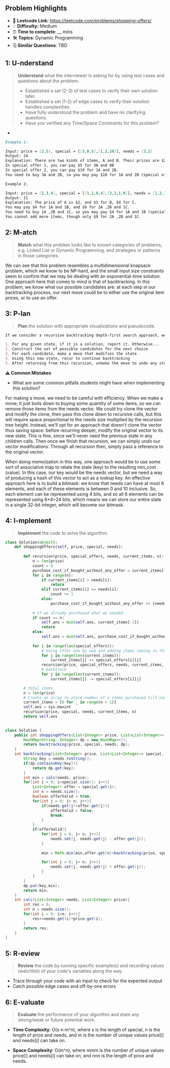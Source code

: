 ## Problem Highlights

* 🔗 **Leetcode Link:** <https://leetcode.com/problems/shopping-offers/>
* 💡 **Difficulty:** Medium
* ⏰ **Time to complete**: __ mins
* 🛠️ **Topics**: Dynamic Programming
* 🗒️ **Similar Questions**: TBD
    
## 1: U-nderstand
 
> **Understand** what the interviewer is asking for by using test cases and questions about the problem.
> 
> - Established a set (2-3) of test cases to verify their own solution later.
> - Established a set (1-2) of edge cases to verify their solution handles complexities.
> - Have fully understood the problem and have no clarifying questions.
> - Have you verified any Time/Space Constraints for this problem?

- 
   
```markdown
Example 1:

Input: price = [2,5], special = [[3,0,5],[1,2,10]], needs = [3,2]
Output: 14
Explanation: There are two kinds of items, A and B. Their prices are $2 and $5 respectively. 
In special offer 1, you can pay $5 for 3A and 0B
In special offer 2, you can pay $10 for 1A and 2B. 
You need to buy 3A and 2B, so you may pay $10 for 1A and 2B (special offer #2), and $4 for 2A.

Example 2:

Input: price = [2,3,4], special = [[1,1,0,4],[2,2,1,9]], needs = [1,2,1]
Output: 11
Explanation: The price of A is $2, and $3 for B, $4 for C. 
You may pay $4 for 1A and 1B, and $9 for 2A ,2B and 1C. 
You need to buy 1A ,2B and 1C, so you may pay $4 for 1A and 1B (special offer #1), and $3 for 1B, $4 for 1C. 
You cannot add more items, though only $9 for 2A ,2B and 1C.
```   
    
## 2: M-atch

<!-- See https://docs.google.com/document/d/1hYT1hoOJ6pFIt8A5q-PIZmYP7pB4WqlzyUJgFx9x2mY/edit#heading=h.ya2de4n4zsds for list of algorithms based on question type-->

> **Match** what this problem looks like to known categories of problems, e.g. Linked List or Dynamic Programming, and strategies or patterns in those categories.

We can see that this problem resembles a multidimensional knapsack problem, which we know to be NP-hard, and the small input size constraints seem to confirm that we may be dealing with an exponential-time solution. One approach here that comes to mind is that of backtracking. In this problem, we know what our possible candidates are: at each step in our backtracking process, our next move could be to either use the original item prices, or to use an offer.

## 3: P-lan

> **Plan** the solution with appropriate visualizations and pseudocode.


```markdown
If we consider a recursive backtracking depth-first search approach, we would follow something like this:

1. For any given state, if it is a solution, report it. Otherwise...
2. Construct the set of possible candidates for the next choice
3. For each candidate, make a move that modifies the state
4. Using this new state, recur to continue backtracking
5. After returning from this recursion, unmake the move to undo any state modification
```

**⚠️ Common Mistakes**

* What are some common pitfalls students might have when implementing this solution?

For making a move, we need to be careful with efficiency. When we make a move, it just boils down to buying some quantity of some items, so we can remove those items from the needs vector. We could try clone the vector and modify the clone, then pass this clone down to recursive calls, but this will require space proportional to the needs size multiplied by the recursion tree height. Instead, we'll opt for an approach that doesn't clone the vector thus saving space: before recurring deeper, modify the original vector to its new state. This is fine, since we'll never need the previous state in any children calls. Then once we finish that recursion, we can simply undo our vector modifications. Through all recursion then, simply pass a reference to the original vector.

When doing memoization in this way, one approach would be to use some sort of associative map to relate the state (key) to the resulting min_cost (value). In this case, our key would be the needs vector, but we need a way of producing a hash of this vector to act as a lookup key. An effective approach here is to build a bitmask: we know that needs can have at most 6 elements, and each of these elements is between 0 and 10 inclusive. So, each element can be represented using 4 bits, and so all 6 elements can be represented using 6*4=24 bits, which means we can store our entire state in a single 32-bit integer, which will become our bitmask.
## 4: I-mplement

> **Implement** the code to solve the algorithm.

```python
class Solution(object):
    def shoppingOffers(self, price, special, needs):
        
        def recursion(price, special_offers, needs, current_items, n):
            n = len(price)
            count = 0
            purchase_cost_if_bought_without_any_offer = current_items[-1]
            for i in range(n):
                if current_items[i] > needs[i]:
                    return
                elif current_items[i] == needs[i]:
                    count += 1
                else:
                    purchase_cost_if_bought_without_any_offer += (needs[i] - current_items[i]) * price[i]
            
            # If we already purchased what we needed
            if count == n:
                self.ans = min(self.ans, current_items[-1])
                return
            else:
                self.ans = min(self.ans, purchase_cost_if_bought_without_any_offer)
            
            for i in range(len(special_offers)):
                # Using offer one by one and adding items coming in that offer to our current_items list. 
                for j in range(len(current_items)):
                    current_items[j] += special_offers[i][j]
                recursion(price, special_offers, needs, current_items, n)
                # backtrack
                for j in range(len(current_items)):
                    current_items[j] -= special_offers[i][j]

        # total items 
        n = len(price)
        # Create an array to store number of n items purchased till now. Use the last index to store the cost for purchasing current set of items
        current_items = [0 for _ in range(n + 1)]
        self.ans = sys.maxint
        recursion(price, special, needs, current_items, n)
        return self.ans   
        
```
```java
class Solution {
    public int shoppingOffers(List<Integer> price, List<List<Integer>> special, List<Integer> needs) {
        HashMap<String, Integer> dp = new HashMap<>();
        return backtracking(price, special, needs, dp);
    }
    int backtracking(List<Integer> price, List<List<Integer>> special, List<Integer> needs, HashMap<String, Integer> dp){
        String key = needs.toString();
        if(dp.containsKey(key)){
            return dp.get(key);
        }
        int min = calc(needs, price);
        for(int i = 0; i<special.size(); i++){
            List<Integer> offer = special.get(i);
            int n = needs.size();
            boolean offerValid = true;
            for(int j = 0; j< n; j++){
                if(needs.get(j)<offer.get(j)){
                    offerValid = false;
                    break;
                }
            }
            if(offerValid){
                for(int j = 0; j< n; j++){
                    needs.set(j, needs.get(j) - offer.get(j));
                }
            
                min = Math.min(min,offer.get(n)+backtracking(price, special,needs,dp));

                for(int j = 0; j< n; j++){
                    needs.set(j, needs.get(j) + offer.get(j));
                }
            }
        }
        dp.put(key,min);
        return min;
    }
    int calc(List<Integer> needs, List<Integer> price){
        int res = 0;
        int n = needs.size();
        for(int i = 0; i<n; i++){
            res+=needs.get(i)*price.get(i);
        }
        return res;
    }
}
```
    
## 5: R-eview

> **Review** the code by running specific example(s) and recording values (watchlist) of your code's variables along the way.

- Trace through your code with an input to check for the expected output
- Catch possible edge cases and off-by-one errors

## 6: E-valuate

> **Evaluate** the performance of your algorithm and state any strong/weak or future potential work.

* **Time Complexity**: O(s⋅n⋅m^n), where s is the length of special, n is the length of price and needs, and m is the number of unique values price[i] and needs[i] can take on.

* **Space Complexity**: O(m^n), where mmm is the number of unique values price[i] and needs[i] can take on, and nnn is the length of price and needs.